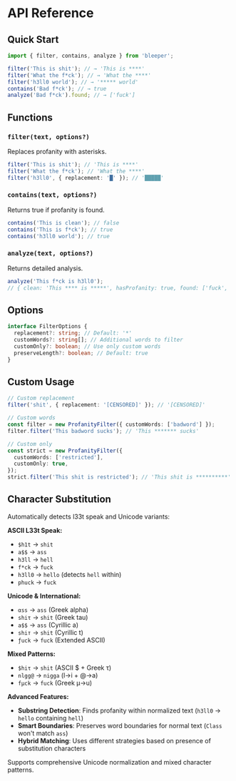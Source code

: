 # API Reference

## Quick Start

```typescript
import { filter, contains, analyze } from 'bleeper';

filter('This is shit'); // → 'This is ****'
filter('What the f*ck'); // → 'What the ****'
filter('h3ll0 world'); // → '***** world'
contains('Bad f*ck'); // → true
analyze('Bad f*ck').found; // → ['fuck']
```

## Functions

### `filter(text, options?)`

Replaces profanity with asterisks.

```typescript
filter('This is shit'); // 'This is ****'
filter('What the f*ck'); // 'What the ****'
filter('h3ll0', { replacement: '█' }); // '█████'
```

### `contains(text, options?)`

Returns true if profanity is found.

```typescript
contains('This is clean'); // false
contains('This is f*ck'); // true
contains('h3ll0 world'); // true
```

### `analyze(text, options?)`

Returns detailed analysis.

```typescript
analyze('This f*ck is h3ll0');
// { clean: 'This **** is *****', hasProfanity: true, found: ['fuck', 'hell'] }
```

## Options

```typescript
interface FilterOptions {
  replacement?: string; // Default: '*'
  customWords?: string[]; // Additional words to filter
  customOnly?: boolean; // Use only custom words
  preserveLength?: boolean; // Default: true
}
```

## Custom Usage

```typescript
// Custom replacement
filter('shit', { replacement: '[CENSORED]' }); // '[CENSORED]'

// Custom words
const filter = new ProfanityFilter({ customWords: ['badword'] });
filter.filter('This badword sucks'); // 'This ******* sucks'

// Custom only
const strict = new ProfanityFilter({
  customWords: ['restricted'],
  customOnly: true,
});
strict.filter('This shit is restricted'); // 'This shit is **********'
```

## Character Substitution

Automatically detects l33t speak and Unicode variants:

**ASCII L33t Speak:**

- `$h1t` → `shit`
- `a$$` → `ass`
- `h3ll` → `hell`
- `f*ck` → `fuck`
- `h3ll0` → `hello` (detects `hell` within)
- `phuck` → `fuck`

**Unicode & International:**

- `αss` → `ass` (Greek alpha)
- `shiτ` → `shit` (Greek tau)
- `а$$` → `ass` (Cyrillic a)
- `shiт` → `shit` (Cyrillic t)
- `ƒuck` → `fuck` (Extended ASCII)

**Mixed Patterns:**

- `$hiτ` → `shit` (ASCII $ + Greek τ)
- `nlgg@` → `nigga` (l→i + @→a)
- `fμck` → `fuck` (Greek μ→u)

**Advanced Features:**

- **Substring Detection**: Finds profanity within normalized text (`h3ll0` → `hello` containing `hell`)
- **Smart Boundaries**: Preserves word boundaries for normal text (`Class` won't match `ass`)
- **Hybrid Matching**: Uses different strategies based on presence of substitution characters

Supports comprehensive Unicode normalization and mixed character patterns.
